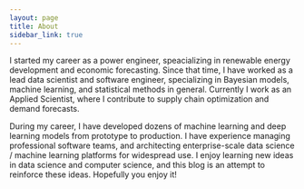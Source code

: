```yaml
---
layout: page
title: About
sidebar_link: true
---
```



I started my career as a power engineer, speacializing in renewable energy development and economic forecasting. Since that time, I have worked as a lead data scientist and software engineer, specializing in Bayesian models, machine learning, and statistical methods in general. Currently I work as an Applied Scientist, where I contribute to supply chain optimization and demand forecasts.

During my career, I have developed dozens of machine learning and deep learning models from prototype to production. I have experience managing professional software teams, and architecting enterprise-scale data science / machine learning platforms for widespread use. I enjoy learning new ideas in data science and computer science, and this blog is an attempt to reinforce these ideas. Hopefully you enjoy it!   
